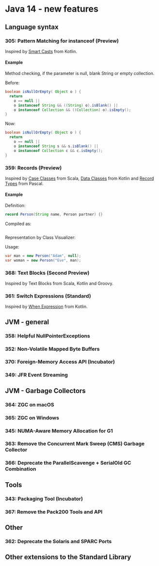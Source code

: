 # Java 14 - new features

## Language syntax
### 305: 	Pattern Matching for instanceof (Preview)
Inspired by [Smart Casts](https://kotlinlang.org/docs/reference/typecasts.html#smart-casts) from Kotlin.

#### Example
Method checking, if the parameter is null, blank String or empty collection.

Before:
```java
boolean isNullOrEmpty( Object o ) {
  return
    o == null ||
    o instanceof String && ((String) o).isBlank() ||
    o instanceof Collection && ((Collection) o).isEmpty();
}
```

Now:
```java
boolean isNullOrEmpty( Object o ) {
  return
    o == null ||
    o instanceof String s && s.isBlank() ||
    o instanceof Collection c && c.isEmpty();
}
```

### 359: 	Records (Preview)
Inspired by [Case Classes](https://docs.scala-lang.org/tour/case-classes.html) from Scala, [Data Classes](https://kotlinlang.org/docs/reference/data-classes.html) from Kotlin and [Record Types](https://www.freepascal.org/docs-html/ref/refsu15.html) from Pascal.

#### Example
Definition:
```java
record Person(String name, Person partner) {}
```

Compiled as:
```
```

Representation by Class Visualizer:


Usage:
```java
var man = new Person("Adam", null);
var woman = new Person("Eve", man);
```

### 368: 	Text Blocks (Second Preview)
Inspired by Text Blocks from Scala, Kotlin and Groovy.

### 361: 	Switch Expressions (Standard)
Inspired by [When Expression](https://kotlinlang.org/docs/reference/control-flow.html#when-expression) from Kotlin.

## JVM - general
### 358: 	Helpful NullPointerExceptions
### 352: 	Non-Volatile Mapped Byte Buffers
### 370: 	Foreign-Memory Access API (Incubator)
### 349: 	JFR Event Streaming

## JVM - Garbage Collectors
### 364: 	ZGC on macOS
### 365: 	ZGC on Windows
### 345: 	NUMA-Aware Memory Allocation for G1
### 363: 	Remove the Concurrent Mark Sweep (CMS) Garbage Collector
### 366: 	Deprecate the ParallelScavenge + SerialOld GC Combination

## Tools
### 343: 	Packaging Tool (Incubator)
### 367: 	Remove the Pack200 Tools and API

## Other
### 362: 	Deprecate the Solaris and SPARC Ports

## Other extensions to the Standard Library
